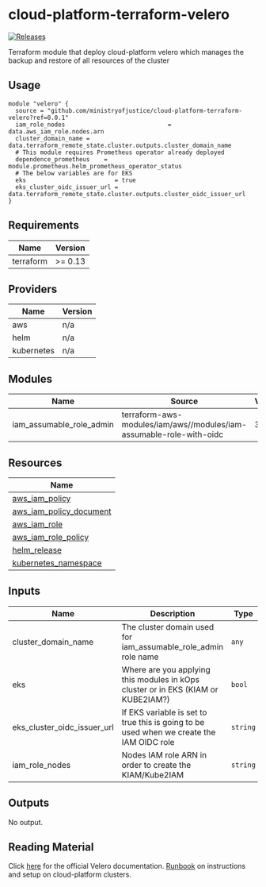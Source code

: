 # cloud-platform-terraform-velero

[![Releases](https://img.shields.io/github/release/ministryofjustice/cloud-platform-terraform-velero/all.svg?style=flat-square)](https://github.com/ministryofjustice/cloud-platform-terraform-velero/releases/tag/0.0.1)

Terraform module that deploy cloud-platform velero which manages the backup and restore of all resources of the cluster

## Usage

```hcl
module "velero" {
  source = "github.com/ministryofjustice/cloud-platform-terraform-velero?ref=0.0.1"
  iam_role_nodes                             = data.aws_iam_role.nodes.arn
  cluster_domain_name = data.terraform_remote_state.cluster.outputs.cluster_domain_name
  # This module requires Prometheus operator already deployed
  dependence_prometheus    = module.prometheus.helm_prometheus_operator_status
  # The below variables are for EKS
  eks                         = true
  eks_cluster_oidc_issuer_url = data.terraform_remote_state.cluster.outputs.cluster_oidc_issuer_url
}

```

<!--- BEGIN_TF_DOCS --->
## Requirements

| Name | Version |
|------|---------|
| terraform | >= 0.13 |

## Providers

| Name | Version |
|------|---------|
| aws | n/a |
| helm | n/a |
| kubernetes | n/a |

## Modules

| Name | Source | Version |
|------|--------|---------|
| iam_assumable_role_admin | terraform-aws-modules/iam/aws//modules/iam-assumable-role-with-oidc | 3.13.0 |

## Resources

| Name |
|------|
| [aws_iam_policy](https://registry.terraform.io/providers/hashicorp/aws/latest/docs/resources/iam_policy) |
| [aws_iam_policy_document](https://registry.terraform.io/providers/hashicorp/aws/latest/docs/data-sources/iam_policy_document) |
| [aws_iam_role](https://registry.terraform.io/providers/hashicorp/aws/latest/docs/resources/iam_role) |
| [aws_iam_role_policy](https://registry.terraform.io/providers/hashicorp/aws/latest/docs/resources/iam_role_policy) |
| [helm_release](https://registry.terraform.io/providers/hashicorp/helm/latest/docs/resources/release) |
| [kubernetes_namespace](https://registry.terraform.io/providers/hashicorp/kubernetes/latest/docs/resources/namespace) |

## Inputs

| Name | Description | Type | Default | Required |
|------|-------------|------|---------|:--------:|
| cluster\_domain\_name | The cluster domain used for iam\_assumable\_role\_admin role name | `any` | n/a | yes |
| eks | Where are you applying this modules in kOps cluster or in EKS (KIAM or KUBE2IAM?) | `bool` | `false` | no |
| eks\_cluster\_oidc\_issuer\_url | If EKS variable is set to true this is going to be used when we create the IAM OIDC role | `string` | `""` | no |
| iam\_role\_nodes | Nodes IAM role ARN in order to create the KIAM/Kube2IAM | `string` | n/a | yes |

## Outputs

No output.

<!--- END_TF_DOCS --->

## Reading Material

Click [here](https://velero.io/docs/v1.2.0/) for the official Velero documentation. 
[Runbook](https://runbooks.cloud-platform.service.justice.gov.uk/velero.html#velero-cluster-backups-and-disaster-recovery
) on instructions and setup on cloud-platform clusters.

